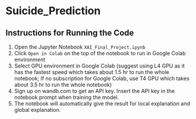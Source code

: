 # Suicide_Prediction

## Instructions for Running the Code
1. Open the Jupyter Notebook `XAI_Final_Project.ipynb`
2. Click `Open in Colab` on the top of the notebook to run in Google Colab environment
3. Select GPU environment in Google Colab (suggest using L4 GPU as it has the fastest speed which takes about 1.5 hr to run the whole notebook; If no subscription for Google Colab, use T4 GPU which takes about 3.5 hr to run the whole notebook)
4. Sign up on wandb.com to get an API key. Insert the API key in the notebook prompt when training the model. 
5. The notebook will automatically give the result for local explanation and global explanation. 